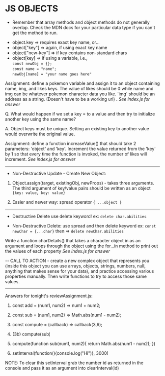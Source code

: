 # JS OBJECTS

* Remember that array methods and object methods do not generally overlap. Check the MDN docs for your particular data type if you can't get the method to run.


- object.key => requires exact key name, or...
- object["key"] => again, if using exact key name
- object["new-key"] => if key contains non-standard chars
- object[key] => if using a variable, i.e., <br>
 ```const newObj = {};```<br> ```const name = "name";``` <br> ```newObj[name] = "your name goes here"```


Assignment: define a pokemon variable and assign it to an object containing name, img, and likes keys. The value of likes should be 0 while name and img can be whatever pokemon character data you like. 'img' should be an address as a string. (Doesn't have to be a working url) . *See index.js for answer*


Q. What would happen if we set a key = to a value and then try to initialize another key using the same name?

A. Object keys must be unique. Setting an existing key to another value would overwrite the original value.

Assignment: define a function increaseValue() that should take 2 parameters: 'object' and 'key'. Increment the value returned from the 'key' by 1 so that every time the function is invoked, the number of likes will increment. *See index.js for answer*

---

- Non-Destructive Update - Create New Object:

1. Object.assign(target, existingObj, newProps) - takes three arguments. The third argument of key/value pairs should be written as an object ```{key: value, key: value}```

2. Easier and newer way: spread operator ```{ ...object }```

---

- Destructive Delete use delete keyword! ex: ```delete char.abilities```

- Non-Destructive Delete: use spread and then delete keyword
ex: ```const newChar = {...char}``` then => ```delete newChar.abilities```

Write a function charDetails() that takes a character object in as an argument and loops through the object using the for...in method to print out the values of each property *See index.js for answer*

 -- CALL TO ACTION - create a new complex object that represents you (inside this object you can use arrays, objects, strings, numbers, null, anything that makes sense for your data), and practice accessing various properties manually. Then write functions to try to access those same values.

 ---

 Answers for tonight's reviewAssignment.js:

 1. const add = (num1, num2) => num1 + num2;

 2. const sub = (num1, num2) => Math.abs(num1 - num2);

 3. const compute = (callback) => callback(3,6);

 3. (3b) compute(sub)

 4. compute(function sub(num1, num2){
        return Math.abs(num1 - num2);
    })

5. setInterval(function(){console.log("Hi")}, 3000)

NOTE: To clear this setInterval grab the number id as returned in the console and pass it as an argument into clearInterval(id)